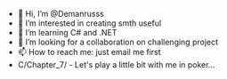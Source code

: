 - 👋 Hi, I’m @Demanrusss
- 👀 I’m interested in creating smth useful
- 🌱 I’m learning C# and .NET
- 💞️ I’m looking for a collaboration on challenging project
- 📫 How to reach me: just email me first
- C/Chapter_7/ - Let's play a little bit with me in poker...

<!---
Demanrusss/Demanrusss is a ✨ special ✨ repository because its `README.md` (this file) appears on your GitHub profile.
You can click the Preview link to take a look at your changes.
--->
